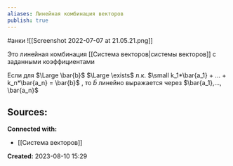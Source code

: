 ```yaml
---
aliases: Линейная комбинация векторов
publish: true
---
```

#анки 
![[Screenshot 2022-07-07 at 21.05.21.png]]

Это линейная комбинация [[Система векторов|системы векторов]] с заданными коэффициентами


Если для $\Large \bar{b}$ $\Large \exists$ л.к. $\small k_1*\bar{a_1} + ... + k_n*\bar{a_n} = \bar{b}$  , то  $\bar{b}$  линейно выражается через $\bar{a_1},..., \bar{a_n}$



**Sources:**
- 


**Connected with:**
- [[Система векторов]]



**Created:** 2023-08-10 15:29
